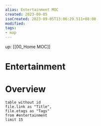 ```yaml
---
alias: Entertainment MOC
created: 2023-09-05
isoCreated: 2023-09-05T13:06:29.511+08:00
modified:
tags:
- map
---
```



up: [[00_Home MOC]]

# Entertainment



# Overview
```dataview
table without id
file.link as "Title",
file.etags as "Tags"
from #entertainment
limit 15
```